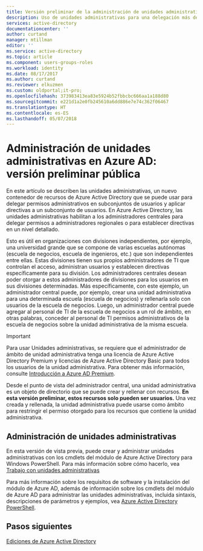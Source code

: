 ```yaml
---
title: Versión preliminar de la administración de unidades administrativas en Azure Active Directory
description: Uso de unidades administrativas para una delegación más detallada de permisos en Azure Active Directory
services: active-directory
documentationcenter: ''
author: curtand
manager: mtillman
editor: ''
ms.service: active-directory
ms.topic: article
ms.component: users-groups-roles
ms.workload: identity
ms.date: 08/17/2017
ms.author: curtand
ms.reviewer: elkuzmen
ms.custom: oldportal;it-pro;
ms.openlocfilehash: 373983413ea83e5924b52fbbcbc666aa1a188d80
ms.sourcegitcommit: e221d1a2e0fb245610a6dd886e7e74c362f06467
ms.translationtype: HT
ms.contentlocale: es-ES
ms.lasthandoff: 05/07/2018
---
```

# <a name="administrative-units-management-in-azure-ad---public-preview"></a>Administración de unidades administrativas en Azure AD: versión preliminar pública
En este artículo se describen las unidades administrativas, un nuevo contenedor de recursos de Azure Active Directory que se puede usar para delegar permisos administrativos en subconjuntos de usuarios y aplicar directivas a un subconjunto de usuarios. En Azure Active Directory, las unidades administrativas habilitan a los administradores centrales para delegar permisos a administradores regionales o para establecer directivas en un nivel detallado.

Esto es útil en organizaciones con divisiones independientes, por ejemplo, una universidad grande que se compone de varias escuelas autónomas (escuela de negocios, escuela de ingenieros, etc.) que son independientes entre ellas. Estas divisiones tienen sus propios administradores de TI que controlan el acceso, administran usuarios y establecen directivas específicamente para su división. Los administradores centrales desean poder otorgar a estos administradores de divisiones para los usuarios en sus divisiones determinadas. Más específicamente, con este ejemplo, un administrador central puede, por ejemplo, crear una unidad administrativa para una determinada escuela (escuela de negocios) y rellenarla solo con usuarios de la escuela de negocios. Luego, un administrador central puede agregar al personal de TI de la escuela de negocios a un rol de ámbito, en otras palabras, conceder al personal de TI permisos administrativos de la escuela de negocios sobre la unidad administrativa de la misma escuela.

> [!IMPORTANT]
> Para usar Unidades administrativas, se requiere que el administrador de ámbito de unidad administrativa tenga una licencia de Azure Active Directory Premium y licencias de Azure Active Directory Basic para todos los usuarios de la unidad administrativa. Para obtener más información, consulte [Introducción a Azure AD Premium](active-directory-get-started-premium.md).
>


Desde el punto de vista del administrador central, una unidad administrativa es un objeto de directorio que se puede crear y rellenar con recursos. **En esta versión preliminar, estos recursos solo pueden ser usuarios.** Una vez creada y rellenada, la unidad administrativa puede usarse como ámbito para restringir el permiso otorgado para los recursos que contiene la unidad administrativa.

## <a name="managing-administrative-units"></a>Administración de unidades administrativas
En esta versión de vista previa, puede crear y administrar unidades administrativas con los cmdlets del módulo de Azure Active Directory para Windows PowerShell. Para más información sobre cómo hacerlo, vea [Trabajo con unidades administrativas](https://docs.microsoft.com/powershell/azure/active-directory/working-with-administrative-units?view=azureadps-2.0)

Para más información sobre los requisitos de software y la instalación del módulo de Azure AD, además de información sobre los cmdlets del módulo de Azure AD para administrar las unidades administrativas, incluida sintaxis, descripciones de parámetros y ejemplos, vea [Azure Active Directory PowerShell](https://docs.microsoft.com/powershell/azure/active-directory/overview?view=azureadps-2.0).

## <a name="next-steps"></a>Pasos siguientes
[Ediciones de Azure Active Directory](active-directory-editions.md)
